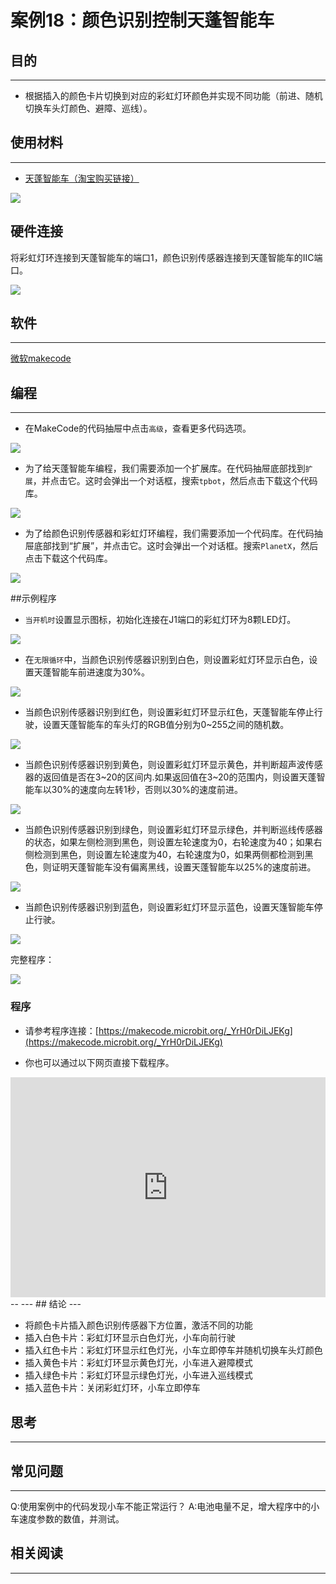 # 案例18：颜色识别控制天蓬智能车

## 目的
---
- 根据插入的颜色卡片切换到对应的彩虹灯环颜色并实现不同功能（前进、随机切换车头灯颜色、避障、巡线）。

## 使用材料
---

- [天蓬智能车（淘宝购买链接）](https://item.taobao.com/item.htm?ft=t&id=627045784239)



![](./images/TPBot_tianpeng_case_01_01.png)



## 硬件连接

将彩虹灯环连接到天蓬智能车的端口1，颜色识别传感器连接到天蓬智能车的IIC端口。

![](./images/TPBot_tianpeng_case_18_03.png)

## 软件
---
[微软makecode](https://makecode.microbit.org/#)


## 编程
---


- 在MakeCode的代码抽屉中点击`高级`，查看更多代码选项。

![](./images/TPBot_tianpeng_case_01_02.png)

- 为了给天蓬智能车编程，我们需要添加一个扩展库。在代码抽屉底部找到`扩展`，并点击它。这时会弹出一个对话框，搜索`tpbot`，然后点击下载这个代码库。

![](./images/TPBot_tianpeng_case_01_03.png)

- 为了给颜色识别传感器和彩虹灯环编程，我们需要添加一个代码库。在代码抽屉底部找到“扩展”，并点击它。这时会弹出一个对话框。搜索`PlanetX`，然后点击下载这个代码库。

![](./images/TPBot_tianpeng_case_15_03.png)


##示例程序

- `当开机时`设置显示图标，初始化连接在J1端口的彩虹灯环为8颗LED灯。

![](./images/TPBot_tianpeng_case_18_04.png)

- 在`无限循环`中，当颜色识别传感器识别到白色，则设置彩虹灯环显示白色，设置天蓬智能车前进速度为30%。

![](./images/TPBot_tianpeng_case_18_05.png)

- 当颜色识别传感器识别到红色，则设置彩虹灯环显示红色，天蓬智能车停止行驶，设置天蓬智能车的车头灯的RGB值分别为0~255之间的随机数。

![](./images/TPBot_tianpeng_case_18_06.png)

- 当颜色识别传感器识别到黄色，则设置彩虹灯环显示黄色，并判断超声波传感器的返回值是否在3~20的区间内.如果返回值在3~20的范围内，则设置天蓬智能车以30%的速度向左转1秒，否则以30%的速度前进。

![](./images/TPBot_tianpeng_case_18_07.png)

- 当颜色识别传感器识别到绿色，则设置彩虹灯环显示绿色，并判断巡线传感器的状态，如果左侧检测到黑色，则设置左轮速度为0，右轮速度为40；如果右侧检测到黑色，则设置左轮速度为40，右轮速度为0，如果两侧都检测到黑色，则证明天蓬智能车没有偏离黑线，设置天蓬智能车以25%的速度前进。

![](./images/TPBot_tianpeng_case_18_08.png)

- 当颜色识别传感器识别到蓝色，则设置彩虹灯环显示蓝色，设置天篷智能车停止行驶。


![](./images/TPBot_tianpeng_case_18_09.png)

完整程序：

![](./images/TPBot_tianpeng_case_18_10.png)


### 程序
- 请参考程序连接：[https://makecode.microbit.org/_YrH0rDiLJEKg](https://makecode.microbit.org/_YrH0rDiLJEKg)

- 你也可以通过以下网页直接下载程序。

<div style="position:relative;height:0;padding-bottom:70%;overflow:hidden;"><iframe style="position:absolute;top:0;left:0;width:100%;height:100%;" src="https://makecode.microbit.org/#pub:_YrH0rDiLJEKg" frameborder="0" sandbox="allow-popups allow-forms allow-scripts allow-same-origin"></iframe></div>  
--
---
## 结论
---


- 将颜色卡片插入颜色识别传感器下方位置，激活不同的功能
- 插入白色卡片：彩虹灯环显示白色灯光，小车向前行驶
- 插入红色卡片：彩虹灯环显示红色灯光，小车立即停车并随机切换车头灯颜色
- 插入黄色卡片：彩虹灯环显示黄色灯光，小车进入避障模式
- 插入绿色卡片：彩虹灯环显示绿色灯光，小车进入巡线模式
- 插入蓝色卡片：关闭彩虹灯环，小车立即停车


## 思考
---


## 常见问题
---
Q:使用案例中的代码发现小车不能正常运行？
A:电池电量不足，增大程序中的小车速度参数的数值，并测试。

## 相关阅读  
---

